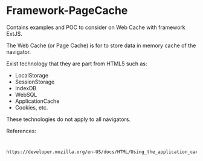 Framework-PageCache
===================

Contains examples and POC to consider on Web Cache with framework ExtJS.

The Web Cache (or Page Cache) is for to store data in memory cache of the navigator. 

Exist technology that they are part from HTML5 such as:
- LocalStorage
- SessionStorage
- IndexDB
- WebSQL
- ApplicationCache
- Cookies, etc.

These technologies do not apply to all navigators.


References:
<code>
<pre>
https://developer.mozilla.org/en-US/docs/HTML/Using_the_application_cache
</pre>
</code>
